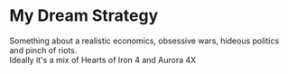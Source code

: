 # My Dream Strategy
Something about а realistic economics, obsessive wars, hideous politics and pinch of riots.\
Ideally it's a mix of Hearts of Iron 4 and Aurora 4X
